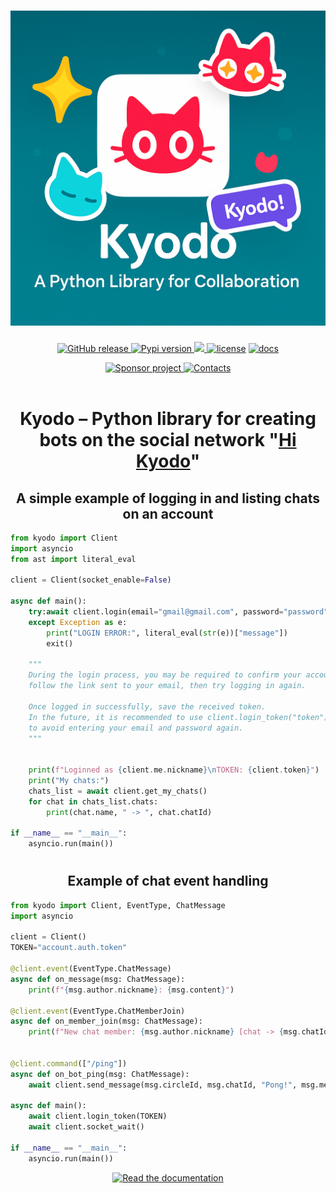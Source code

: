<body>
 	<h1 align="center">
		<img src="https://github.com/xXxCLOTIxXx/kyodo/blob/main/docs/res/banner.png" alt="kyodo api">
	</h1>
	<p align="center">
	    <a href="https://github.com/xXxCLOTIxXx/kyodo/releases"><img src="https://img.shields.io/github/v/release/xXxCLOTIxXx/kyodo" alt="GitHub release" />
	    <a href="https://pypi.org/project/kyodo/"><img src="https://img.shields.io/pypi/v/kyodo.svg" alt="Pypi version" />
	    <img src="https://img.shields.io/pypi/dm/kyodo"/>
	    <a href="https://github.com/xXxCLOTIxXx/kyodo/blob/main/LICENSE"><img src="https://img.shields.io/badge/License-MIT-yellow.svg" alt="license" /></a>
	    <a href="https://github.com/xXxCLOTIxXx/kyodo/blob/main/docs/index.md"><img src="https://img.shields.io/website?down_message=failing&label=docs&up_color=green&up_message=passing&url=https://github.com/xXxCLOTIxXx/kyodo/blob/main/docs/index.md" alt="docs" /></a>
	</p>
	<div align="center">
		<a href="https://github.com/xXxCLOTIxXx/xXxCLOTIxXx/blob/main/sponsor.md">
			<img src="https://img.shields.io/badge/%D0%A1%D0%BF%D0%BE%D0%BD%D1%81%D0%B8%D1%80%D0%BE%D0%B2%D0%B0%D1%82%D1%8C-Donate-F79B1F?style=for-the-badge&logo=github&logoColor=FF69B4&color=FF69B4" alt="Sponsor project" />
		</a>
		<a href="https://github.com/xXxCLOTIxXx/xXxCLOTIxXx/blob/main/contacts.md">
      		<img src="https://img.shields.io/badge/Контакты-Contacts-F79B1F?style=for-the-badge&amp;logoColor=0077b6&amp;color=0077b6" alt="Contacts"/>
		</a>
	</div>
	<br>
<div align="center">
	
# Kyodo – Python library for creating bots on the social network "[Hi Kyodo](https://hi.kyodo.app/)"

</div>

<div align="center">
	
## A simple example of logging in and listing chats on an account
</div>

```python
from kyodo import Client
import asyncio
from ast import literal_eval

client = Client(socket_enable=False)

async def main():
    try:await client.login(email="gmail@gmail.com", password="password")
    except Exception as e:
        print("LOGIN ERROR:", literal_eval(str(e))["message"])
        exit()
    
    """
    During the login process, you may be required to confirm your account — 
    follow the link sent to your email, then try logging in again.

    Once logged in successfully, save the received token.
    In the future, it is recommended to use client.login_token("token") 
    to avoid entering your email and password again.
    """


    print(f"Loginned as {client.me.nickname}\nTOKEN: {client.token}")
    print("My chats:")
    chats_list = await client.get_my_chats()
    for chat in chats_list.chats:
        print(chat.name, " -> ", chat.chatId)

if __name__ == "__main__":
    asyncio.run(main())   
```

<div align="center">

#
## Example of chat event handling
</div>

```python
from kyodo import Client, EventType, ChatMessage
import asyncio

client = Client()
TOKEN="account.auth.token"

@client.event(EventType.ChatMessage)
async def on_message(msg: ChatMessage):
    print(f"{msg.author.nickname}: {msg.content}")

@client.event(EventType.ChatMemberJoin)
async def on_member_join(msg: ChatMessage):
    print(f"New chat member: {msg.author.nickname} [chat -> {msg.chatId}]")


@client.command(["/ping"])
async def on_bot_ping(msg: ChatMessage):
    await client.send_message(msg.circleId, msg.chatId, "Pong!", msg.messageId)

async def main():
    await client.login_token(TOKEN)
    await client.socket_wait()

if __name__ == "__main__":
    asyncio.run(main())
```

<div align="center">
	<a href="https://github.com/xXxCLOTIxXx/kyodo/blob/main/docs/index.md">
		<img src="https://readme-typing-svg.demolab.com?font=Fira+Code&size=14&duration=1&pause=31&color=3DACF7&random=false&width=195&lines=Read+the+documentation" alt="Read the documentation"/>
	</a>
</div>
</body>
